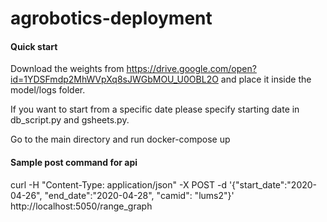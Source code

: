 # agrobotics-deployment

#### Quick start
Download the weights from https://drive.google.com/open?id=1YDSFmdp2MhWVpXq8sJWGbMOU_U0OBL2O and place it inside the model/logs folder. </br>

If you want to start from a specific date please specify starting date in db_script.py and gsheets.py. </br>

Go to the main directory and run docker-compose up

#### Sample post command for api
curl -H "Content-Type: application/json" -X POST -d '{"start_date":"2020-04-26", "end_date":"2020-04-28",  "camid": "lums2"}' http://localhost:5050/range_graph 
